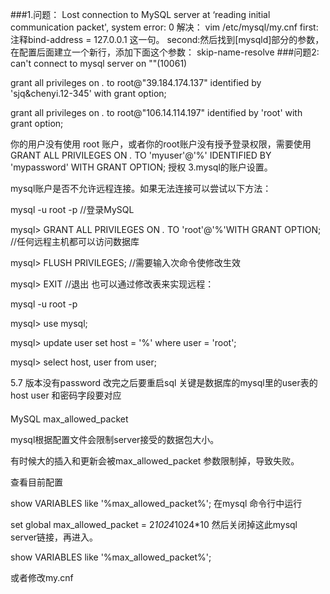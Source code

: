 ###1.问题：
	Lost connection to MySQL server at ‘reading initial communication packet', system error: 0
	解决：
	vim /etc/mysql/my.cnf
	first:注释bind-address = 127.0.0.1 这一句。
	second:然后找到[mysqld]部分的参数，在配置后面建立一个新行，添加下面这个参数：
	skip-name-resolve
###问题2:
can't connect to mysql server on ""(10061)

grant all privileges on *.* to root@"39.184.174.137" identified by 'sjq&chenyi.12-345' with grant option;

grant all privileges on *.* to root@"106.14.114.197" identified by 'root' with grant option;


你的用户没有使用 root  账户，或者你的root账户没有授予登录权限，需要使用
GRANT ALL PRIVILEGES ON *.* TO 'myuser'@'%' IDENTIFIED BY 'mypassword' WITH GRANT OPTION;
授权
3.mysql的账户设置。

mysql账户是否不允许远程连接。如果无法连接可以尝试以下方法：

mysql -u root -p    //登录MySQL  
 
mysql> GRANT ALL PRIVILEGES ON *.* TO 'root'@'%'WITH GRANT OPTION;     //任何远程主机都可以访问数据库  
 
mysql> FLUSH PRIVILEGES;    //需要输入次命令使修改生效  
 
mysql> EXIT    //退出 
也可以通过修改表来实现远程：

mysql -u root -p  
 
mysql> use mysql;  
 
mysql> update user set host = '%' where user = 'root';  
 
mysql> select host, user from user; 

5.7 版本没有password
改完之后要重启sql
关键是数据库的mysql里的user表的host user 和密码字段要对应


####
MySQL max_allowed_packet

mysql根据配置文件会限制server接受的数据包大小。

有时候大的插入和更新会被max_allowed_packet 参数限制掉，导致失败。

查看目前配置

show VARIABLES like '%max_allowed_packet%';
在mysql 命令行中运行

set global max_allowed_packet = 2*1024*1024*10
然后关闭掉这此mysql server链接，再进入。

show VARIABLES like '%max_allowed_packet%';

或者修改my.cnf

